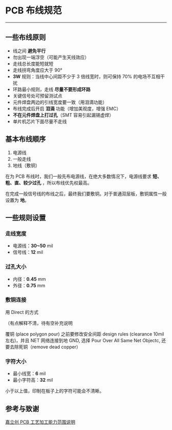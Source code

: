 

# PCB 布线规范



---

## 一些布线原则

* 线之间 **避免平行**
* 勿出现一端浮空（可能产生天线效应）
* 走线总长度能短就短
* 走线拐弯角度应大于 90°
* **3W** 规则：当线中心间距不少于 3 倍线宽时，则可保持 70% 的电场不互相干扰
* 环路最小规则，走线 **尽量不要形成环路**
* 关键信号处可预留测试点
* 元件焊盘两边的引线宽度要一致（用泪滴功能）
* 布线完成后开启 **泪滴** 功能（增加美观度，增强 EMC）
* **不在元件焊盘上打过孔**（SMT 容易引起漏锡虚焊）
* 单片机芯片下面尽量不走线

## 基本布线顺序

1. 电源线
2. 一般走线
3. 地线（敷铜）

在为 PCB 布线时，我们一般先布电源线，在绝大多数情况下，电源线要求 **短、粗、直、较少过孔** ，所以布线优先权最高。

在完成一般信号线的布线之后，最终我们要敷铜。对于普通双层板，敷铜属性一般设置为 **地**。


## 一些规则设置

### 走线宽度

* 电源线：**30~50** mil
* 信号线：**12** mil

### 过孔大小

* 内径：**0.45** mm
* 外径：**0.75** mm

### 敷铜连接

用 Direct 的方式

（有点解释不清，待有空补充说明

覆铜 (place polygon pour) 之前要修改安全间距 design rules (clearance  10mil 左右)，并且 NET 网络连接到地 GND, 选择 Pour Over All Same Net Objectc, 还要去除死铜（remove dead copper）

### 字符大小

* 最小线宽：**6** mil
* 最小字符高：**32** mil

小于以上值，印制在板子上的字符可能会不清晰。


## 参考与致谢
[嘉立创 PCB 工艺加工能力范围说明](https://www.sz-jlc.com/portal/vtechnology.html)